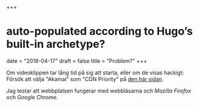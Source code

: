 +++
# auto-populated according to Hugo’s built-in archetype?
date = "2018-04-17"
draft = false
title = "Problem?"
+++

Om videoklippen tar lång tid på sig att starta, eller om de visas hackigt: Försök att välja "Akamai" som "CDN Priority" på [den här sidan](https://player.vimeo.com/flags?p=general).

Jag testar att webbplatsen fungerar med webbläsarna och _Mozilla Firefox_ och _Google Chrome_.
